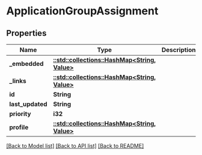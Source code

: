 # ApplicationGroupAssignment

## Properties
Name | Type | Description | Notes
------------ | ------------- | ------------- | -------------
**_embedded** | [**::std::collections::HashMap<String, Value>**](Value.md) |  | [optional] 
**_links** | [**::std::collections::HashMap<String, Value>**](Value.md) |  | [optional] 
**id** | **String** |  | [optional] 
**last_updated** | **String** |  | [optional] 
**priority** | **i32** |  | [optional] 
**profile** | [**::std::collections::HashMap<String, Value>**](Value.md) |  | [optional] 

[[Back to Model list]](../README.md#documentation-for-models) [[Back to API list]](../README.md#documentation-for-api-endpoints) [[Back to README]](../README.md)


